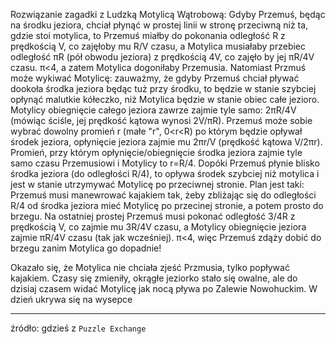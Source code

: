 Rozwiązanie zagadki z Ludzką Motylicą Wątrobową:
Gdyby Przemuś, będąc na środku jeziora, chciał płynąć w prostej linii w stronę przeciwną niż ta, gdzie stoi motylica, to Przemuś miałby do pokonania odległość R z prędkością V, co zajęłoby mu R/V czasu, a Motylica musiałaby przebiec odległość πR (pół obwodu jeziora) z prędkością 4V, co zajęło by jej πR/4V czasu. π<4, a zatem Motylica dogoniłaby Przemusia.
Natomiast Przmuś może wykiwać Motylicę: zauważmy, że gdyby Przemuś chciał pływać dookoła środka jeziora będąc tuż przy środku, to będzie w stanie szybciej opłynąć malutkie kółeczko, niż Motylica będzie w stanie obiec całe jezioro. Motylicy obiegnięcie całego jeziora zawrze zajmie tyle samo: 2πR/4V (mówiąc ściśle, jej prędkość kątowa wynosi 2V/πR). Przemuś może sobie wybrać dowolny promień r (małe "r", 0<r<R) po którym będzie opływał środek jeziora, opłynięcie jeziora zajmie mu 2πr/V (prędkość kątowa V/2πr). Promień, przy którym opłynięcie/obiegnięcie środka jeziora zajmie tyle samo czasu Przemusiowi i Motylicy to r=R/4.
Dopóki Przemuś płynie blisko środka jeziora (do odległości R/4), to opływa środek szybciej niż motylica i jest w stanie utrzymywać Motylicę po przeciwnej stronie. Plan jest taki: Przemuś musi manewrować kajakiem tak, żeby zbliżając się do odległości R/4 od środka jeziora mieć Motylicę po przecinej stronie, a potem prosto do brzegu. Na ostatniej prostej Przemuś musi pokonać odległość 3/4R z prędkością V, co zajmie mu 3R/4V czasu, a Motylicy obiegnięcie jeziora zajmie πR/4V czasu (tak jak wcześniej).
π<4, więc Przemuś zdąży dobić do brzegu zanim Motylica go dopadnie!

Okazało się, że Motylica nie chciała zjeść Przmusia, tylko popływać kajakiem. Czasy się zmieniły, okrągłe jeziorko stało się owalne, ale do dzisiaj czasem widać Motylicę jak nocą pływa po Zalewie Nowohuckim. W dzień ukrywa się na wysepce


---

źródło: gdzieś z `Puzzle Exchange`
